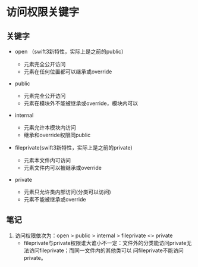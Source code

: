 # 访问权限关键字

## 关键字

* open （swift3新特性，实际上是之前的public）
    * 元素完全公开访问
    * 元素在任何位置都可以继承或override

* public
    * 元素完全公开访问
    * 元素在模块外不能被继承或override，模块内可以

* internal
    * 元素允许本模块内访问
    * 继承和override权限同public

* fileprivate(swift3新特性，实际上是之前的private)
    * 元素本文件内可访问
    * 元素文件内可以被继承或override

* private
    * 元素只允许类内部访问(分类可以访问)
    * 元素不能被继承或override

## 笔记

1. 访问权限依次为：open > public > internal > fileprivate <>   private
    * fileprivate与private权限谁大谁小不一定：文件外的分类能访问private无法访问fileprivate；而同一文件内的其他类可以 问fileprivate不能访问private。

